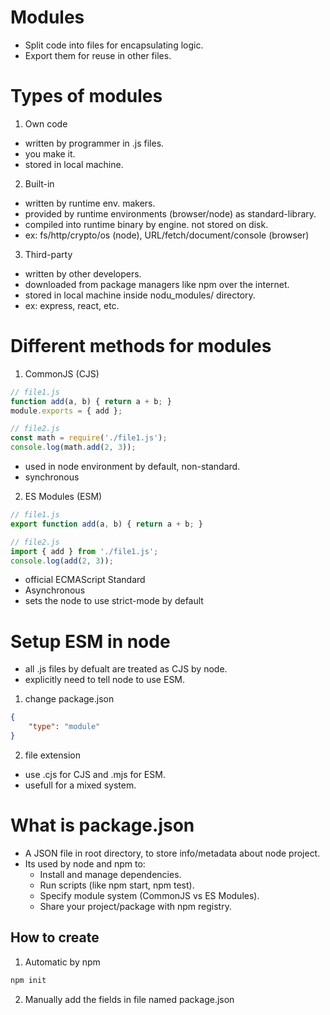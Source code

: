 # Modules
- Split code into files for encapsulating logic.
- Export them for reuse in other files.

# Types of modules
1. Own code
- written by programmer in .js files.
- you make it.
- stored in local machine.
2. Built-in
- written by runtime env. makers.
- provided by runtime environments (browser/node) as standard-library.
- compiled into runtime binary by engine. not stored on disk.
- ex: fs/http/crypto/os (node), URL/fetch/document/console (browser)
3. Third-party
- written by other developers.
- downloaded from package managers like npm over the internet.
- stored in local machine inside nodu_modules/ directory.
- ex: express, react, etc.

# Different methods for modules
1. CommonJS (CJS)
```js
// file1.js
function add(a, b) { return a + b; }
module.exports = { add };

// file2.js
const math = require('./file1.js');
console.log(math.add(2, 3));
```
- used in node environment by default, non-standard.
- synchronous

2. ES Modules (ESM)
```js
// file1.js
export function add(a, b) { return a + b; }

// file2.js
import { add } from './file1.js';
console.log(add(2, 3));
```
- official ECMAScript Standard
- Asynchronous
- sets the node to use strict-mode by default

# Setup ESM in node
- all .js files by defualt are treated as CJS by node.
- explicitly need to tell node to use ESM.
1. change package.json
```json
{
    "type": "module"
}
```
2. file extension
- use .cjs for CJS and .mjs for ESM.
- usefull for a mixed system.

# What is package.json
- A JSON file in root directory, to store info/metadata about node project.
- Its used by node and npm to:
    - Install and manage dependencies.
    - Run scripts (like npm start, npm test).
    - Specify module system (CommonJS vs ES Modules).
    - Share your project/package with npm registry.

## How to create
1. Automatic by npm
```bash
npm init
```
2. Manually add the fields in file named package.json
 